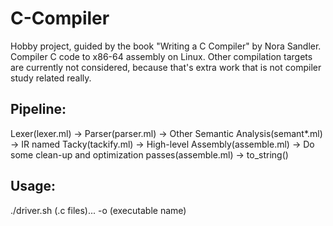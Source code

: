 # C-Compiler
Hobby project, guided by the book "Writing a C Compiler" by Nora Sandler.
Compiler C code to x86-64 assembly on Linux. Other compilation targets are currently not considered, because that's extra work that is not compiler study related really.

## Pipeline:
Lexer(lexer.ml) -> Parser(parser.ml) -> Other Semantic Analysis(semant*.ml) -> IR named Tacky(tackify.ml) -> High-level Assembly(assemble.ml) -> Do some clean-up and optimization passes(assemble.ml) -> to_string()

## Usage:
./driver.sh (.c files)... -o (executable name)
